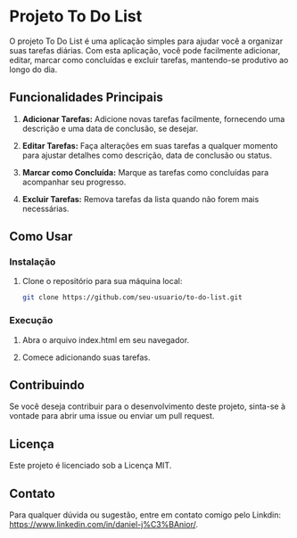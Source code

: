 # Projeto To Do List

O projeto To Do List é uma aplicação simples para ajudar você a organizar suas tarefas diárias. Com esta aplicação, você pode facilmente adicionar, editar, marcar como concluídas e excluir tarefas, mantendo-se produtivo ao longo do dia.

## Funcionalidades Principais

1. **Adicionar Tarefas:** Adicione novas tarefas facilmente, fornecendo uma descrição e uma data de conclusão, se desejar.

2. **Editar Tarefas:** Faça alterações em suas tarefas a qualquer momento para ajustar detalhes como descrição, data de conclusão ou status.

3. **Marcar como Concluída:** Marque as tarefas como concluídas para acompanhar seu progresso.

4. **Excluir Tarefas:** Remova tarefas da lista quando não forem mais necessárias.

## Como Usar

### Instalação

1. Clone o repositório para sua máquina local:

   ```bash
   git clone https://github.com/seu-usuario/to-do-list.git

### Execução

1. Abra o arquivo index.html em seu navegador.

2. Comece adicionando suas tarefas.

## Contribuindo

Se você deseja contribuir para o desenvolvimento deste projeto, sinta-se à vontade para abrir uma issue ou enviar um pull request.

## Licença

Este projeto é licenciado sob a Licença MIT.

## Contato

Para qualquer dúvida ou sugestão, entre em contato comigo pelo Linkdin: https://www.linkedin.com/in/daniel-j%C3%BAnior/.
